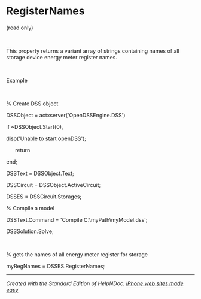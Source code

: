 # RegisterNames

(read only)

&nbsp;

This property returns a variant array of strings containing names of all storage device energy meter register names.

&nbsp;

Example

&nbsp;

% Create DSS object

DSSObject = actxserver('OpenDSSEngine.DSS')

if ~DSSObject.Start(0),

disp('Unable to start openDSS');

&nbsp; &nbsp; &nbsp; return

end;

DSSText = DSSObject.Text;

DSSCircuit = DSSObject.ActiveCircuit;

DSSES = DSSCircuit.Storages;

% Compile a model &nbsp; &nbsp; &nbsp; &nbsp;

DSSText.Command = 'Compile C:\\myPath\\myModel.dss';

DSSSolution.Solve;

&nbsp;

% gets the names of all energy meter register for storage

myRegNames = DSSES.RegisterNames;

***
_Created with the Standard Edition of HelpNDoc: [iPhone web sites made easy](<https://www.helpndoc.com/feature-tour/iphone-website-generation>)_
